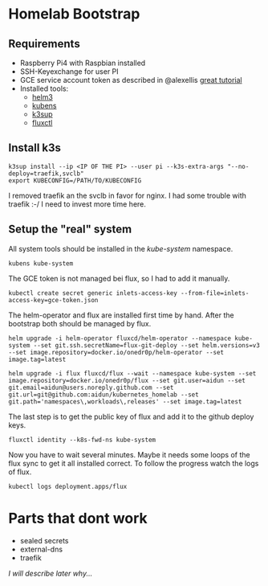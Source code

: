 # Homelab Bootstrap
## Requirements

* Raspberry Pi4 with Raspbian installed
* SSH-Keyexchange for user PI
* GCE service account token as described in @alexellis [great tutorial](https://github.com/inlets/inlets-operator/blob/master/README.md])
* Installed tools:
  * [helm3](https://github.com/helm/helm)
  * [kubens](https://github.com/ahmetb/kubectx)
  * [k3sup](https://github.com/alexellis/k3sup)
  * [fluxctl](https://github.com/fluxcd/flux)

## Install k3s
```
k3sup install --ip <IP OF THE PI> --user pi --k3s-extra-args "--no-deploy=traefik,svclb"
export KUBECONFIG=/PATH/TO/KUBECONFIG
```

I removed traefik an the svclb in favor for nginx. I had some trouble with traefik :-/ I need to invest more time here.

## Setup the "real" system

All system tools should be installed in the *kube-system* namespace.
```
kubens kube-system
```
The GCE token is not managed bei flux, so I had to add it manually.
```
kubectl create secret generic inlets-access-key --from-file=inlets-access-key=gce-token.json
```
The helm-operator and flux are installed first time by hand. After the bootstrap both should be managed by flux.
```
helm upgrade -i helm-operator fluxcd/helm-operator --namespace kube-system --set git.ssh.secretName=flux-git-deploy --set helm.versions=v3 --set image.repository=docker.io/onedr0p/helm-operator --set image.tag=latest

helm upgrade -i flux fluxcd/flux --wait --namespace kube-system --set image.repository=docker.io/onedr0p/flux --set git.user=aidun --set git.email=aidun@users.noreply.github.com --set git.url=git@github.com:aidun/kubernetes_homelab --set git.path='namespaces\,workloads\,releases' --set image.tag=latest
```
The last step is to get the public key of flux and add it to the github deploy keys.
```
fluxctl identity --k8s-fwd-ns kube-system
```
Now you have to wait several minutes. Maybe it needs some loops of the flux sync to get it all installed correct.
To follow the progress watch the logs of flux.
```
kubectl logs deployment.apps/flux
```
# Parts that dont work
* sealed secrets
* external-dns
* traefik

*I will describe later why...*
